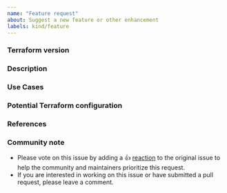 ```yaml
---
name: "Feature request"
about: Suggest a new feature or other enhancement
labels: kind/feature
---
```


<!--
Hi there,

Thank you for opening an issue. Please note that we try to keep the issue
tracker reserved for bug reports and feature requests. For general usage
questions, please see: https://www.terraform.io/community.html.
-->

### Terraform version

<!--
Run `terraform version` to show the version, and include the output below.
This will record which version was current at the time of your feature request,
to help manage the request backlog.

If you're not using the latest version, please check to see if something related
to your request has already been implemented in a later version.
-->

### Description

<!-- Please leave a helpful description of the feature request here -->

### Use Cases

<!--
In order to properly evaluate a feature request, it is necessary to understand
the use-cases for it.

Please describe below the _end goal_ you are trying to achieve that has led you
to request this feature.

Please keep this section focused on the problem and not on the suggested
solution. We'll get to that in a moment, below!
-->

### Potential Terraform configuration

<!--
Information about code formatting:
https://help.github.com/articles/basic-writing-and-formatting-syntax/#quoting-code

```hcl
# Copy-paste your Terraform configurations here.
```
-->

### References

<!--
Are there any other GitHub issues, whether open or closed, that are related to
the problem you've described above or to the suggested solution? If so, please
create a list below that mentions each of them. For example:

- #6017
-->

### Community note

* Please vote on this issue by adding a 👍 [reaction](https://blog.github.com/2016-03-10-add-reactions-to-pull-requests-issues-and-comments/)
  to the original issue to help the community and maintainers prioritize this request.
* If you are interested in working on this issue or have submitted a pull
  request, please leave a comment.

<!--- Thank you for keeping this note for the community --->
